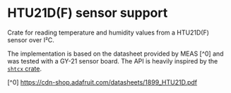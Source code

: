 # HTU21D(F) sensor support

Crate for reading temperature and humidity values from a HTU21D(F)
sensor over I²C.

The implementation is based on the datasheet provided by MEAS [^0]
and was tested with a GY-21 sensor board. The API is heavily inspired
by the [``shtcx`` crate](https://docs.rs/shtcx/latest/shtcx/).

[^0] https://cdn-shop.adafruit.com/datasheets/1899_HTU21D.pdf

